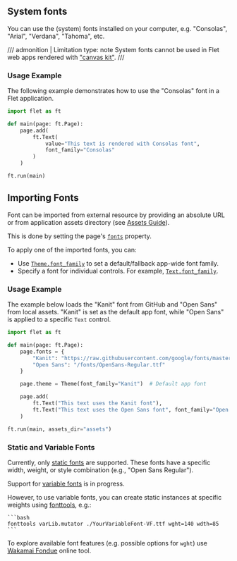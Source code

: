 ## System fonts

You can use the (system) fonts installed on your computer, e.g. "Consolas", "Arial", "Verdana", "Tahoma", etc.

/// admonition | Limitation
    type: note
System fonts cannot be used in Flet web apps rendered with ["canvas kit"](/docs/reference/types/webrenderer#canvas_kit).
///

### Usage Example

The following example demonstrates how to use the "Consolas" font in a Flet application.

```python
import flet as ft

def main(page: ft.Page):
    page.add(
        ft.Text(
            value="This text is rendered with Consolas font",
            font_family="Consolas"
        )
    )

ft.run(main)
```
## Importing Fonts
Font can be imported from external resource by providing an absolute URL or 
from application assets directory (see [Assets Guide](/docs/cookbook/assets)).

This is done by setting the page's [`fonts`](/docs/controls/page#fonts) property.

To apply one of the imported fonts, you can:
- Use [`Theme.font_family`](/docs/reference/types/theme#font_family) to set a default/fallback app-wide font family.
- Specify a font for individual controls. For example, [`Text.font_family`](/docs/controls/text#font_family).

### Usage Example
The example below loads the "Kanit" font from GitHub and "Open Sans" from local assets. "Kanit" is set as the default app font, while "Open Sans" is applied to a specific `Text` control.

```python
import flet as ft

def main(page: ft.Page):
    page.fonts = {
        "Kanit": "https://raw.githubusercontent.com/google/fonts/master/ofl/kanit/Kanit-Bold.ttf",
        "Open Sans": "/fonts/OpenSans-Regular.ttf"
    }

    page.theme = Theme(font_family="Kanit")  # Default app font

    page.add(
        ft.Text("This text uses the Kanit font"),
        ft.Text("This text uses the Open Sans font", font_family="Open Sans")
    )

ft.run(main, assets_dir="assets")
```

### Static and Variable Fonts
Currently, only [static fonts](https://developer.mozilla.org/en-US/docs/Web/CSS/CSS_Fonts/Variable_Fonts_Guide#standard_or_static_fonts) are supported. These fonts have a specific width, weight, or style combination (e.g., "Open Sans Regular").

Support for [variable fonts](https://developer.mozilla.org/en-US/docs/Web/CSS/CSS_Fonts/Variable_Fonts_Guide#variable_fonts) is in progress. 

However, to use variable fonts, you can create static instances at specific weights using [fonttools](https://pypi.org/project/fonttools/), e.g.:

    ```bash
    fonttools varLib.mutator ./YourVariableFont-VF.ttf wght=140 wdth=85
    ```

To explore available font features (e.g. possible options for `wght`) use [Wakamai Fondue](https://wakamaifondue.com/beta/) online tool.

